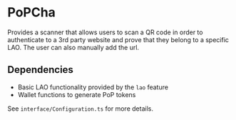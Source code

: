 # PoPCha

Provides a scanner that allows users to scan a QR code in order to authenticate to a 3rd party website and prove that they belong to a specific LAO.
The user can also manually add the url.

## Dependencies

- Basic LAO functionality provided by the `lao` feature
- Wallet functions to generate PoP tokens

See `interface/Configuration.ts` for more details.
